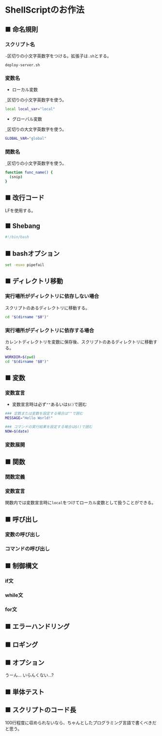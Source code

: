 # ShellScriptのお作法
## ■ 命名規則
### スクリプト名
`-`区切りの小文字英数字をつける。拡張子は`.sh`とする。
```
deploy-server.sh
```

### 変数名
- ローカル変数

`_`区切りの小文字英数字を使う。
```sh
local local_var="local"
```
- グローバル変数

`_`区切りの大文字英数字を使う。
```sh
GLOBAL_VAR="global"
```
### 関数名
`_`区切りの小文字英数字を使う。
```sh
function func_name() {
  (snip)
}
```

## ■ 改行コード
LFを使用する。

## ■ Shebang
```sh
#!/bin/bash
```

## ■ bashオプション
```sh
set -euxo pipefail
```

## ■ ディレクトリ移動
### 実行場所がディレクトリに依存しない場合
スクリプトのあるディレクトリに移動する。
```sh
cd "$(dirname "$0")"
```

### 実行場所がディレクトリに依存する場合
カレントディレクトリを変数に保存後、スクリプトのあるディレクトリに移動する。
```sh
WORKDIR=$(pwd)
cd "$(dirname "$0")"
```

## ■ 変数
### 変数宣言
- 変数宣言時は必ず`""`あるいは`$()`で囲む
```sh
### 定数または変数を設定する場合は""で囲む
MESSAGE="Hello World!"

### コマンドの実行結果を設定する場合は$()で囲む
NOW=$(date)
```
### 変数展開
## ■ 関数
### 関数定義
### 変数宣言
関数内では変数宣言時に`local`をつけてローカル変数として扱うことができる。
## ■ 呼び出し
### 変数の呼び出し
### コマンドの呼び出し
## ■ 制御構文
### if文
### while文
### for文
## ■ エラーハンドリング
## ■ ロギング
## ■ オプション
うーん... いらんくない...?
## ■ 単体テスト
## ■ スクリプトのコード長
100行程度に収められないなら、ちゃんとしたプログラミング言語で書くべきだと思う。
